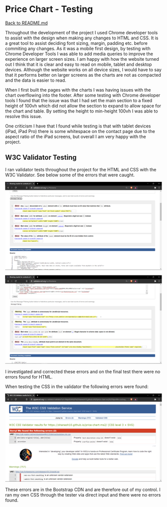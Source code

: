# Price Chart - Testing

[Back to README.md](README.md)

Throughout the development of the project I used Chrome developer tools to assist with the design when making any changes to HTML and CSS. It is a great tool to assist deciding font sizing, margin, padding etc. before commiting any changes. As it was a mobile first design, by testing with Chrome Developer Tools I was able to add media queries to improve the experience on larger screen sizes. I am happy with how the website turned out I think that it is clear and easy to read on mobile, tablet and desktop devices. Although the website works on all device sizes, I would have to say that it performs better on larger screens as the charts are not as compacted and the data is easier to read.

When I first built the pages with the charts I was having issues with the chart overflowing into the footer. After some testing with Chrome developer tools I found that the issue was that I had set the main section to a fixed height of 100vh which did not allow the section to expand to allow space for the chart and table. By setting the height to min-height 100vh I was able to resolve this issue.

One criticism I have that I found while testing is that with tablet devices (iPad, iPad Pro) there is some whitespace on the contact page due to the aspect ratio of the iPad screens, but overall I am very happy with the project.

## W3C Validator Testing

I ran validator tests throughout the project for the HTML and CSS with the W3C Validator. See below some of the errors that were caught.

![W3C-html-1](assets/documents/testing-images/w3c-html-1.png)

![W3C-html-2](assets/documents/testing-images/w3c-html-2.png)

I investigated and corrected these errors and on the final test there were no errors found for HTML.

When testing the CSS in the validator the following errors were found:

![W3C-css](assets/documents/testing-images/w3c-css.png)

These errors are in the Bootstrap CDN and are therefore out of my control. I ran my own CSS through the tester via direct input and there were no errors found.

